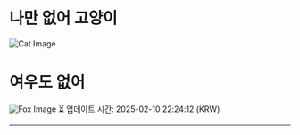 
# 나만 없어 고양이

![Cat Image](https://cdn2.thecatapi.com/images/bh9.jpg)

# 여우도 없어
![Fox Image](https://randomfox.ca/images/45.jpg)
⏳ 업데이트 시간: 2025-02-10 22:24:12 (KRW)

---
